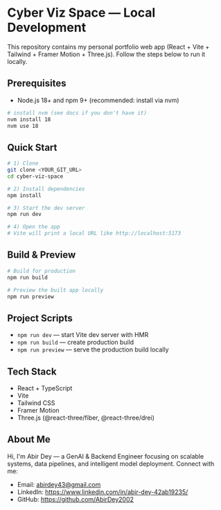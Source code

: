 # Cyber Viz Space — Local Development

This repository contains my personal portfolio web app (React + Vite + Tailwind + Framer Motion + Three.js). Follow the steps below to run it locally.

## Prerequisites

- Node.js 18+ and npm 9+ (recommended: install via nvm)

```bash
# install nvm (see docs if you don't have it)
nvm install 18
nvm use 18
```

## Quick Start

```bash
# 1) Clone
git clone <YOUR_GIT_URL>
cd cyber-viz-space

# 2) Install dependencies
npm install

# 3) Start the dev server
npm run dev

# 4) Open the app
# Vite will print a local URL like http://localhost:5173
```

## Build & Preview

```bash
# Build for production
npm run build

# Preview the built app locally
npm run preview
```

## Project Scripts

- `npm run dev` — start Vite dev server with HMR
- `npm run build` — create production build
- `npm run preview` — serve the production build locally

## Tech Stack

- React + TypeScript
- Vite
- Tailwind CSS
- Framer Motion
- Three.js (@react-three/fiber, @react-three/drei)

## About Me

Hi, I'm Abir Dey — a GenAI & Backend Engineer focusing on scalable systems, data pipelines, and intelligent model deployment. Connect with me:

- Email: abirdey43@gmail.com
- LinkedIn: https://www.linkedin.com/in/abir-dey-42ab19235/
- GitHub: https://github.com/AbirDey2002
